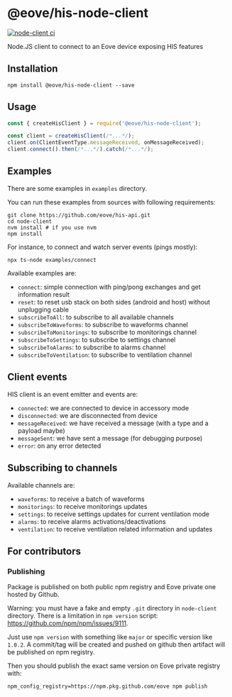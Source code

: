 # @eove/his-node-client

[![node-client ci](https://github.com/eove/his-api/actions/workflows/node_client_ci.yml/badge.svg)](https://github.com/eove/his-api/actions/workflows/node_client_ci.yml)

Node.JS client to connect to an Eove device exposing HIS features

## Installation

```
npm install @eove/his-node-client --save
```

## Usage

```js
const { createHisClient } = require('@eove/his-node-client');

const client = createHisClient(/*...*/);
client.on(ClientEventType.messageReceived, onMessageReceived);
client.connect().then(/*...*/).catch(/*...*/);
```

## Examples

There are some examples in `examples` directory.

You can run these examples from sources with following requirements:

```
git clone https://github.com/eove/his-api.git
cd node-client
nvm install # if you use nvm
npm install
```

For instance, to connect and watch server events (pings mostly):

```
npx ts-node examples/connect
```

Available examples are:

- `connect`: simple connection with ping/pong exchanges and get information result
- `reset`: to reset usb stack on both sides (android and host) without unplugging cable
- `subscribeToAll`: to subscribe to all available channels
- `subscribeToWaveforms`: to subscribe to waveforms channel
- `subscribeToMonitorings`: to subscribe to monitorings channel
- `subscribeToSettings`: to subscribe to settings channel
- `subscribeToAlarms`: to subscribe to alarms channel
- `subscribeToVentilation`: to subscribe to ventilation channel

## Client events

HIS client is an event emitter and events are:

- `connected`: we are connected to device in accessory mode
- `disconnected`: we are disconnected from device
- `messageReceived`: we have received a message (with a type and a payload maybe)
- `messageSent`: we have sent a message (for debugging purpose)
- `error`: on any error detected

## Subscribing to channels

Available channels are:

- `waveforms`: to receive a batch of waveforms
- `monitorings`: to receive monitorings updates
- `settings`: to receive settings updates for current ventilation mode
- `alarms`: to receive alarms activations/deactivations
- `ventilation`: to receive ventilation related information and updates

## For contributors

### Publishing

Package is published on both public npm registry and Eove private one hosted by Github.

Warning: you must have a fake and empty `.git` directory in `node-client` directory.
There is a limitation in `npm version` script: https://github.com/npm/npm/issues/9111.

Just use `npm version` with something like `major` or specific version like `1.0.2`.
A commit/tag will be created and pushed on github then artifact will be published on npm registry.

Then you should publish the exact same version on Eove private registry with:

```
npm_config_registry=https://npm.pkg.github.com/eove npm publish
```
